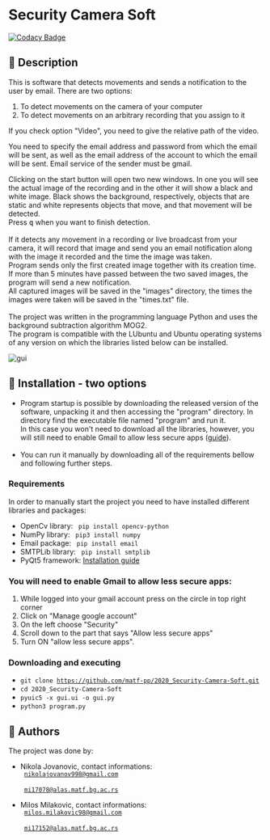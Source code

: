 # Security Camera Soft

[![Codacy Badge](https://api.codacy.com/project/badge/Grade/f405c857b9864b0dafd18d1759c8406a)](https://app.codacy.com/gh/matf-pp/2020_Security-Camera-Soft?utm_source=github.com&utm_medium=referral&utm_content=matf-pp/2020_Security-Camera-Soft&utm_campaign=Badge_Grade_Dashboard)

## :scroll: Description
This is software that detects movements and sends a notification to the user by email. There are two options:
1.  To detect movements on the camera of your computer
2.  To detect movements on an arbitrary recording that you assign to it

If you check option "Video", you need to give the relative path of the video.

You need to specify the email address and password from which the email will be sent, as well as the email address of the account to which the email will be sent. Email service of the sender must be gmail.

Clicking on the start button will open two new windows. In one you will see the actual image of the recording and in the other it will show a black and white image. Black shows the background, respectively, objects that are static and white represents objects that move, and that movement will be detected. <br>
Press <kbd>q</kbd> when you want to finish detection.
<br><br>
If it detects any movement in a recording or live broadcast from your camera, it will record that image and send you an email notification along with the image it recorded and the time the image was taken. <br>
Program sends only the first created image together with its creation time.<br>
If more than 5 minutes have passed between the two saved images, the program will send a new notification.
<br>
All captured images will be saved in the "images" directory, the times the images were taken will be saved in the "times.txt" file.
<br><br>
The project was written in the programming language Python and uses the background subtraction algorithm MOG2.
<br>
The program is compatible with the LUbuntu and Ubuntu operating systems of any version on which the libraries listed below can be installed.

![gui](https://github.com/matf-pp/2020_Security-Camera-Soft/blob/master/Screenshots/screen1.jpg)

## :wrench: Installation - two options
*   Program startup is possible by downloading the released version of the software, unpacking it 
and then accessing the "program" directory. In directory find the executable file named "program" and run it. <br>
In this case you won't need to download all the libraries, however, you will still need to enable Gmail
to allow less secure apps ([guide](#you-will-need-to-enable-gmail-to-allow-less-secure-apps)).
<br><br>
*   You can run it manually by downloading all of the requirements bellow and following further steps.<br>

### Requirements
In order to manually start the project you need to have installed different libraries and packages:
*   OpenCv library: <code> pip install opencv-python </code>
*   NumPy library: <code> pip3 install numpy </code>
*   Email package: <code> pip install email </code>
*   SMTPLib library: <code> pip install smtplib </code>
*   PyQt5 framework: [Installation guide](https://gist.github.com/ujjwal96/1dcd57542bdaf3c9d1b0dd526ccd44ff)

### You will need to enable Gmail to allow less secure apps:
1.  While logged into your gmail account press on the circle in top right corner
2.  Click on "Manage google account"
3.  On the left choose "Security"
4.  Scroll down to the part that says "Allow less secure apps"
5.  Turn ON "allow less secure apps".

### Downloading and executing
*   <code>git clone https://github.com/matf-pp/2020_Security-Camera-Soft.git</code><br>
*   <code>cd 2020_Security-Camera-Soft</code><br>
*   <code>pyuic5 -x gui.ui -o gui.py</code><br>
*   <code>python3 program.py</code>

## :e-mail: Authors
The project was done by:
*   Nikola Jovanovic, contact informations: <br>
          <code> <nikolajovanov998@gmail.com> </code> <br>
          <code> <mi17078@alas.matf.bg.ac.rs> </code>

*   Milos Milakovic, contact informations: <br>
          <code> <milos.milakovic98@gmail.com> </code> <br>
          <code> <mi17152@alas.matf.bg.ac.rs> </code>
